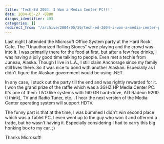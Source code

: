 ```yaml
---
title: 'Tech-Ed 2004: I Won a Media Center PC!!!'
date: 2004-05-27 -0800
disqus_identifier: 493
categories: []
redirect_from: "/archive/2004/05/26/tech-ed-2004-i-won-a-media-center-pc.aspx/"
---
```


Last night I attended the Microsoft Office System party at the Hard Rock
Cafe. The "Unauthorized Rolling Stones" were playing and the crowd was
into it. I was primarily there for the food at first, but after a few
free drinks, I was having a jolly good time talking to people. Even met
a techie from Juneau, Alaska. Though I live in L.A., I still claim
Anchorage since my family still lives there. So it was nice to bond with
another Alaskan. Especially as I didn't figure the Alaskan government
would be using .NET.

In any case, I stuck out the party till the end and was rightly rewarded
for it. I won the grand prize of the raffle which was a 3GHZ HP Media
Center PC. It's one of them TIVO like systems with 160 GB hard-drive,
ATI Radeon 9200 (I think), TV and Radio Tuner, etc... I hear the next
version of the Media Center operating system will support HDTV.

The funny part is that at the time, I was bummed I didn't win second
place which was a Tablet PC. I even went up to the guy who won it and
offerred a trade, but he wasn't having it. Especially considering I had
to carry this big honking box to my car. ;)

Thanks Microsoft!

